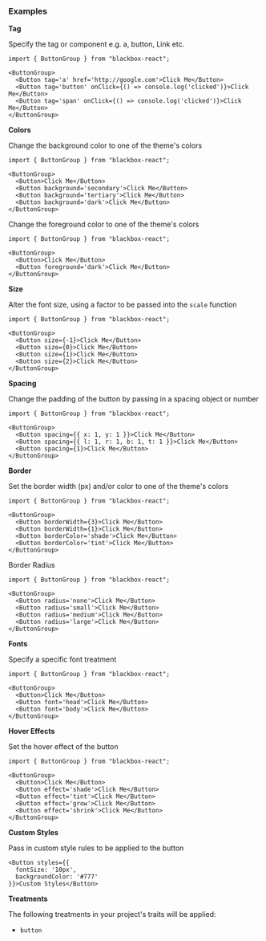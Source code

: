 ### Examples

**Tag**

Specify the tag or component e.g. a, button, Link etc.

```
import { ButtonGroup } from "blackbox-react";

<ButtonGroup>
  <Button tag='a' href='http://google.com'>Click Me</Button>
  <Button tag='button' onClick={() => console.log('clicked')}>Click Me</Button>
  <Button tag='span' onClick={() => console.log('clicked')}>Click Me</Button>
</ButtonGroup>
```

**Colors**

Change the background color to one of the theme's colors

```
import { ButtonGroup } from "blackbox-react";

<ButtonGroup>
  <Button>Click Me</Button>
  <Button background='secondary'>Click Me</Button>
  <Button background='tertiary'>Click Me</Button>
  <Button background='dark'>Click Me</Button>
</ButtonGroup>
```

Change the foreground color to one of the theme's colors

```
import { ButtonGroup } from "blackbox-react";

<ButtonGroup>
  <Button>Click Me</Button>
  <Button foreground='dark'>Click Me</Button>
</ButtonGroup>
```

**Size**

Alter the font size, using a factor to be passed into the `scale` function

```
import { ButtonGroup } from "blackbox-react";

<ButtonGroup>
  <Button size={-1}>Click Me</Button>
  <Button size={0}>Click Me</Button>
  <Button size={1}>Click Me</Button>
  <Button size={2}>Click Me</Button>
</ButtonGroup>
```

**Spacing**

Change the padding of the button by passing in a spacing object or number

```
import { ButtonGroup } from "blackbox-react";

<ButtonGroup>
  <Button spacing={{ x: 1, y: 1 }}>Click Me</Button>
  <Button spacing={{ l: 1, r: 1, b: 1, t: 1 }}>Click Me</Button>
  <Button spacing={1}>Click Me</Button>
</ButtonGroup>
```

**Border**

Set the border width (px) and/or color to one of the theme's colors

```
import { ButtonGroup } from "blackbox-react";

<ButtonGroup>
  <Button borderWidth={3}>Click Me</Button>
  <Button borderWidth={1}>Click Me</Button>
  <Button borderColor='shade'>Click Me</Button>
  <Button borderColor='tint'>Click Me</Button>
</ButtonGroup>
```

Border Radius

```
import { ButtonGroup } from "blackbox-react";

<ButtonGroup>
  <Button radius='none'>Click Me</Button>
  <Button radius='small'>Click Me</Button>
  <Button radius='medium'>Click Me</Button>
  <Button radius='large'>Click Me</Button>
</ButtonGroup>
```

**Fonts**

Specify a specific font treatment

```
import { ButtonGroup } from "blackbox-react";

<ButtonGroup>
  <Button>Click Me</Button>
  <Button font='head'>Click Me</Button>
  <Button font='body'>Click Me</Button>
</ButtonGroup>
```
**Hover Effects**

Set the hover effect of the button

```
import { ButtonGroup } from "blackbox-react";

<ButtonGroup>
  <Button>Click Me</Button>
  <Button effect='shade'>Click Me</Button>
  <Button effect='tint'>Click Me</Button>
  <Button effect='grow'>Click Me</Button>
  <Button effect='shrink'>Click Me</Button>
</ButtonGroup>
```

**Custom Styles**

Pass in custom style rules to be applied to the button

```
<Button styles={{
  fontSize: '10px',
  backgroundColor: '#777'
}}>Custom Styles</Button>
```

**Treatments**

The following treatments in your project's traits will be applied:

- `button`

